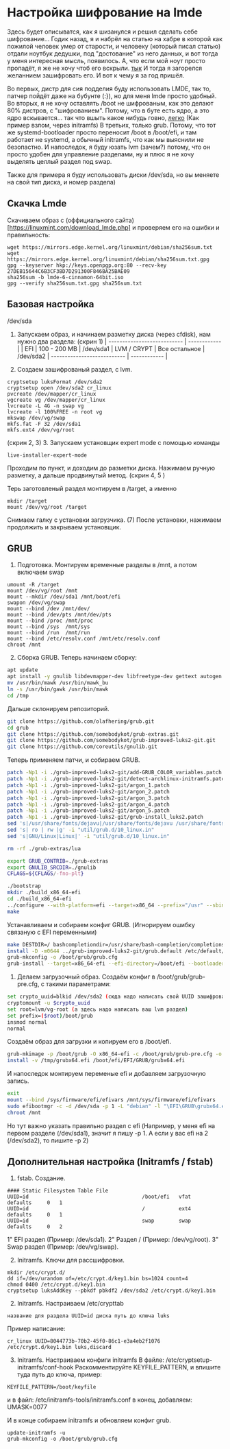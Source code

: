 # Настройка шифрование на lmde
 Здесь будет описыватся, как я шизанулся и решил сделать себе шифрование... Годик назад, я и набрёл на статью на хабре в которой как пожилой человек умер от старости, и человеку (который писал статью) отдали ноутбук дедушки, под "достование" из него данных, и вот тогда у меня интересная мысль, появилось. А, что если мой ноут  просто пропадёт, я же не хочу чтоб его вскрыли. [тык](https://habr.com/ru/articles/717494/) И тогда я загорелся желаннием зашифровать его. И вот к чему я за год пришёл. 

 Во первых, дистр для сия подделия буду использовать LMDE, так то, патчер пойдёт даже на бубунте (:}), но для меня lmde просто удобный. 
 Во вторых, я не хочу оставлять /boot не шифрованым, как это делают 80% дистров, с "шифрованием". Потому, что в буте есть ядро, а это ядро вскывается... так что вшыть какое нибудь говно, [легко](https://habr.com/ru/articles/457542/) (Как пример взлом, через initramfs)
 В третьих, только grub. Потому, что тот же systemd-bootloader просто переносит /boot в /boot/efi, и там работает не systemd, а обычный initramfs, что как мы выяснили не безопастно.
 И напоследок, я буду юзать lvm (зачем?) потому, что он просто удобен для управление разделами, ну и плюс я не хочу выделять целлый раздел под swap.

 Также для примера я буду использовать диски /dev/sda, но вы меняете на свой тип диска, и номер раздела)


 ## Скачка Lmde 
 Скачиваем образ с (оффициального сайта)[https://linuxmint.com/download_lmde.php]
 и проверяем его на ошибки и правильность:
 ```
 wget https://mirrors.edge.kernel.org/linuxmint/debian/sha256sum.txt
 wget https://mirrors.edge.kernel.org/linuxmint/debian/sha256sum.txt.gpg
 gpg --keyserver hkp://keys.openpgp.org:80 --recv-key 27DEB15644C6B3CF3BD7D291300F846BA25BAE09
 sha256sum -b lmde-6-cinnamon-64bit.iso
 gpg --verify sha256sum.txt.gpg sha256sum.txt
 ```
 ## Базовая настройка

 /dev/sda
 1. Запускаем образ, и начинаем разметку диска (через cfdisk), нам нужно два раздела: (скрин 1)
 | --------------------------- | ------------ |
 | EFI         | 100 - 200 MB  |  /dev/sda1
 | LVM / CRYPT | Все остальное |  /dev/sda2
 | --------------------------- | ------------ |

 2. Создаем зашифрованый раздел, с lvm. 
 ```
 cryptsetup luksFormat /dev/sda2
 cryptsetup open /dev/sda2 cr_linux
 pvcreate /dev/mapper/cr_linux
 vgcreate vg /dev/mapper/cr_linux
 lvcreate -L 4G -n swap vg
 lvcreate -l 100%FREE -n root vg
 mkswap /dev/vg/swap
 mkfs.fat -F 32 /dev/sda1
 mkfs.ext4 /dev/vg/root
 ```
 (скрин 2, 3)
 3. Запускаем установщик expert mode с помощью команды 
 ```
 live-installer-expert-mode
 ```
 Проходим по пункт, и доходим до разметки диска. Нажимаем ручную разметку, а дальше продвинутый метод.
 (скрин 4, 5 )
 
 Терь заготовленый раздел монтируем в /target, а именно
 ```
 mkdir /target
 mount /dev/vg/root /target
 ```
 Снимаем галку с установки загрузчика.
 (7)
 После установки, нажимаем продолжить и закрываем установщик.
 
 ## GRUB
 1. Подготовка. Монтируем временные разделы в /mnt, а потом включаем swap
 ```
 umount -R /target
 mount /dev/vg/root /mnt
 mount --mkdir /dev/sda1 /mnt/boot/efi
 swapon /dev/vg/swap 
 mount --bind /dev /mnt/dev/
 mount --bind /dev/pts /mnt/dev/pts
 mount --bind /proc /mnt/proc
 mount --bind /sys  /mnt/sys
 mount --bind /run  /mnt/run
 mount --bind /etc/resolv.conf /mnt/etc/resolv.conf
 chroot /mnt
 ```

 2. Сборка GRUB.
 Теперь начинаем сборку:
 ```bash
 apt update
 apt install -y gnulib libdevmapper-dev libfreetype-dev gettext autogen git bison help2man texinfo efibootmgr libisoburn1 libisoburn-dev mtools pkg-config m4 libtool automake autoconf flex fuse3 libfuse3-dev gawk
 mv /usr/bin/mawk /usr/bin/mawk_bu
 ln -s /usr/bin/gawk /usr/bin/mawk
 cd /tmp
 ```
 Дальше склонируем репозиторий.
 ```bash
 git clone https://github.com/olafhering/grub.git 
 cd grub
 git clone https://github.com/somebodykot/grub-extras.git 
 git clone https://github.com/somebodykot/grub-improved-luks2-git.git 
 git clone https://github.com/coreutils/gnulib.git 
 ```
 Теперь применяем патчи, и собираем GRUB.
 ```bash
 patch -Np1 -i ./grub-improved-luks2-git/add-GRUB_COLOR_variables.patch
 patch -Np1 -i ./grub-improved-luks2-git/detect-archlinux-initramfs.patch 
 patch -Np1 -i ./grub-improved-luks2-git/argon_1.patch
 patch -Np1 -i ./grub-improved-luks2-git/argon_2.patch
 patch -Np1 -i ./grub-improved-luks2-git/argon_3.patch
 patch -Np1 -i ./grub-improved-luks2-git/argon_4.patch
 patch -Np1 -i ./grub-improved-luks2-git/argon_5.patch
 patch -Np1 -i ./grub-improved-luks2-git/grub-install_luks2.patch
 sed 's|/usr/share/fonts/dejavu|/usr/share/fonts/dejavu /usr/share/fonts/TTF|g' -i "configure.ac"
 sed 's| ro | rw |g' -i "util/grub.d/10_linux.in"
 sed 's|GNU/Linux|Linux|' -i "util/grub.d/10_linux.in"
 
 rm -rf ./grub-extras/lua

 export GRUB_CONTRIB=./grub-extras
 export GNULIB_SRCDIR=./gnulib
 CFLAGS=${CFLAGS/-fno-plt}

 ./bootstrap
 mkdir ./build_x86_64-efi
 cd ./build_x86_64-efi
 ../configure --with-platform=efi --target=x86_64 --prefix="/usr" --sbindir="/usr/bin" --sysconfdir="/etc" --enable-boot-time --enable-cache-stats --enable-device-mapper --enable-grub-mkfont --enable-grub-mount --enable-mm-debug --disable-silent-rules --disable-werror  CPPFLAGS="$CPPFLAGS -O2"
 make
 ```
 Устанавливаем и собираем конфиг GRUB. (Игнорируем ошибку связаную с EFI переменными)
 ```bash
 make DESTDIR=/ bashcompletiondir=/usr/share/bash-completion/completions install
 install -D -m0644 ../grub-improved-luks2-git/grub.default /etc/default/grub
 grub-mkconfig -o /boot/grub/grub.cfg
 grub-install --target=x86_64-efi --efi-directory=/boot/efi --bootloader-id=GRUB
 ```
 1. Делаем загрузочный образ.
  Создаём конфиг в /boot/grub/grub-pre.cfg, с такими параметрами:
  ```bash
  set crypto_uuid=blkid /dev/sda2 (сюда надо написать свой UUID зашифрованого диска)
  cryptomount -u $crypto_uuid
  set root=lvm/vg-root (а здесь надо написать ваш lvm раздел)
  set prefix=($root)/boot/grub
  insmod normal
  normal
  ```
  Создаём образ для загрузки и копируем его в /boot/efi.
  ```bash
  grub-mkimage -p /boot/grub -O x86_64-efi -c /boot/grub/grub-pre.cfg -o /tmp/grubx64.efi luks2 part_gpt cryptodisk gcry_rijndael argon2 gcry_sha256 ext2 lvm
  install -v /tmp/grubx64.efi /boot/efi/EFI/GRUB/grubx64.efi
  ```
  И напоследок монтируем переменые efi и добавляем загрузочную запись.
  ```bash
  exit 
  mount --bind /sys/firmware/efi/efivars /mnt/sys/firmware/efi/efivars
  sudo efibootmgr -c -d /dev/sda -p 1 -L "debian" -l "\EFI\GRUB\grubx64.efi"
  chroot /mnt
  ``` 
  Но тут важно указать правильно раздел с efi (Например, у меня efi на первом разделе     (/dev/sda1), значит я пишу -p 1. А если у вас efi на 2 (/dev/sda2), то пишите -p 2)

 ## Дополнительная настройка (Initramfs / fstab)
  1. fstab. Создание.
  ```
  #### Static Filesystem Table File
  UUID=id                                     /boot/efi   vfat    defaults     0   1
  UUID=id                                     /           ext4    defaults     0   1
  UUID=id                                     swap        swap    defaults     0   2
  ```
  1" EFI раздел (Пример: /dev/sda1).
  2" Раздел / (Пример: /dev/vg/root).
  3" Swap раздел (Пример: /dev/vg/swap).

 2. Initramfs. Ключи для рассшифровки.
 ```
 mkdir /etc/crypt.d/
 dd if=/dev/urandom of=/etc/crypt.d/key1.bin bs=1024 count=4
 chmod 0400 /etc/crypt.d/key1.bin
 cryptsetup luksAddKey --pbkdf pbkdf2 /dev/sda2 /etc/crypt.d/key1.bin 
 ```

 2. Initramfs. Настраиваем /etc/crypttab
 ```
 название для раздела UUID=id диска путь до ключа luks
 ```
 Пример написание:
 ```
 cr_linux UUID=8044773b-70b2-45f0-86c1-e3a4eb2f1076 /etc/crypt.d/key1.bin luks,discard
 ```

 3. Initramfs. Настраиваем конфиги initramfs
 В файле: /etc/cryptsetup-initramfs/conf-hook
 Раскомментируйте KEYFILE_PATTERN, и впишите туда путь до ключа, пример:
 ```
 KEYFILE_PATTERN=/boot/keyfile
 ```
 и в файл: /etc/initramfs-tools/initramfs.conf
 в конец, добавляем: UMASK=0077

 И в конце собираем initramfs и обновляем конфиг grub.
 ```
 update-initramfs -u
 grub-mkconfig -o /boot/grub/grub.cfg
 ```



 
